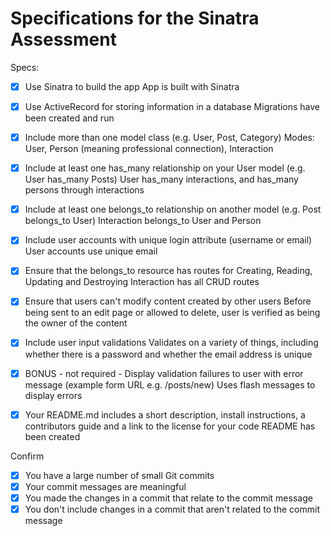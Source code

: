# Specifications for the Sinatra Assessment

Specs:
- [x] Use Sinatra to build the app
App is built with Sinatra

- [x] Use ActiveRecord for storing information in a database
Migrations have been created and run

- [x] Include more than one model class (e.g. User, Post, Category)
Modes: User, Person (meaning professional connection), Interaction

- [x] Include at least one has_many relationship on your User model (e.g. User has_many Posts)
User has_many interactions, and has_many persons through interactions

- [x] Include at least one belongs_to relationship on another model (e.g. Post belongs_to User)
Interaction belongs_to User and Person

- [x] Include user accounts with unique login attribute (username or email)
User accounts use unique email

- [x] Ensure that the belongs_to resource has routes for Creating, Reading, Updating and Destroying
Interaction has all CRUD routes

- [x] Ensure that users can't modify content created by other users
Before being sent to an edit page or allowed to delete, user is verified as being the owner of the content

- [x] Include user input validations
Validates on a variety of things, including whether there is a password and whether the email address is unique

- [x] BONUS - not required - Display validation failures to user with error message (example form URL e.g. /posts/new)
Uses flash messages to display errors

- [x] Your README.md includes a short description, install instructions, a contributors guide and a link to the license for your code
README has been created

Confirm
- [x] You have a large number of small Git commits
- [x] Your commit messages are meaningful
- [x] You made the changes in a commit that relate to the commit message
- [x] You don't include changes in a commit that aren't related to the commit message